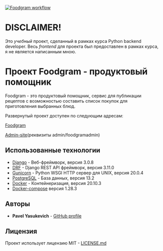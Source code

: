 [![Foodgram workflow](https://github.com/PavelYasukevich/foodgram-project/actions/workflows/foodgram_workflow.yaml/badge.svg)](https://github.com/PavelYasukevich/foodgram-project/actions/workflows/foodgram_workflow.yaml)

# DISCLAIMER!

Это *учебный* проект, сделанный в рамках курса Python backend developer. Весь *frontend* для проекта был предоставлен в рамках курса, я не является написанным мною.

# Проект Foodgram - продуктовый помощник

Foodgram - это продуктовый помощник, сервис для публикации рецептов с возможностью составить список покупок для приготовления выбранных блюд.

Развернутый проект доступен по следующим адресам:

[Foodgram](http://217.28.224.157/)

[Admin-site](http://217.28.224.157/admin)(реквизиты admin/foodgramadmin)

## Использованные технологии

* [Django](https://www.djangoproject.com/) - Веб-фреймворк, версия 3.0.8
* [DRF](https://www.django-rest-framework.org/) - Django REST API фреймворк, версия 3.11.0
* [Gunicorn](https://gunicorn.org/) - Python WSGI HTTP сервер для UNIX, версия 20.0.4
* [PostgreSQL](https://www.postgresql.org/) - База данных, версия 13.2
* [Docker](https://docs.docker.com/) - Контейнеризация, версия 20.10.3
* [Docker-compose](https://docs.docker.com/compose/) версия 1.28.3


## Авторы

* **Pavel Yasukevich** - [GitHub profile](https://github.com/PavelYasukevich)

## Лицензия

Проект использует лицензию MIT - [LICENSE.md](LICENSE.md)
